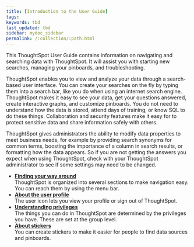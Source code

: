 ```yaml
---
title: [Introduction to the User Guide]
tags:
keywords: tbd
last_updated: tbd
sidebar: mydoc_sidebar
permalink: /:collection/:path.html
---
```

This ThoughtSpot User Guide contains information on navigating and searching data with ThoughtSpot. It will assist you with starting new searches, managing your pinboards, and troubleshooting.

ThoughtSpot enables you to view and analyze your data through a search-based user interface. You can create your searches on the fly by typing them into a search bar, like you do when using an internet search engine. ThoughtSpot makes it easy to see your data, get your questions answered, create interactive graphs, and customize pinboards. You do not need to understand how the data is stored, attend days of training, or know SQL to do these things. Collaboration and security features make it easy for to protect sensitive data and share information safely with others.

ThoughtSpot gives administrators the ability to modify data properties to meet business needs, for example by providing search synonyms for common terms, boosting the importance of a column in search results, or formatting how the data appears. So if you are not getting the answers you expect when using ThoughtSpot, check with your ThoughtSpot administrator to see if some settings may need to be changed.

-   **[Finding your way around](/end-user/introduction/about-navigating-thoughtspot.html)**  
ThoughtSpot is organized into several sections to make navigation easy. You can reach them by using the menu bar.
-   **[About the user profile](/end-user/introduction/about-user.html)**  
The user icon lets you view your profile or sign out of ThoughtSpot.
-   **[Understanding privileges](/end-user/introduction/about-privileges-end-user.html)**  
The things you can do in ThoughtSpot are determined by the privileges you have. These are set at the group level.
-   **[About stickers](/end-user/stickers.html)**  
 You can create stickers to make it easier for people to find data sources and pinboards.
